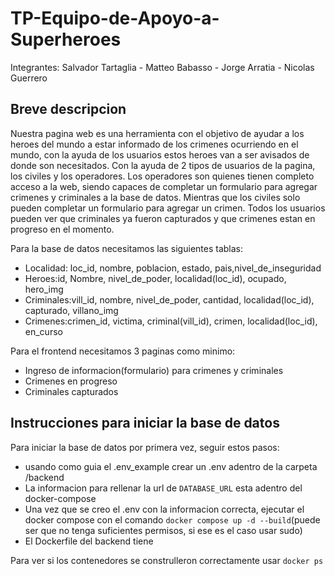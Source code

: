 # TP-Equipo-de-Apoyo-a-Superheroes
Integrantes: Salvador Tartaglia - Matteo Babasso - Jorge Arratia - Nicolas Guerrero

## Breve descripcion
Nuestra pagina web es una herramienta con el objetivo de ayudar a los heroes del mundo a estar informado de los crimenes ocurriendo en el mundo, con la ayuda de los usuarios estos heroes van a ser avisados de donde son necesitados. Con la ayuda de 2 tipos de usuarios de la pagina, los civiles y los operadores. Los operadores son quienes tienen completo acceso a la web, siendo capaces de completar un formulario para agregar crimenes y criminales a la base de datos. Mientras que los civiles solo pueden completar un formulario para agregar un crimen. Todos los usuarios pueden ver que criminales ya fueron capturados y que crimenes estan en progreso en el momento.

Para la base de datos necesitamos las siguientes tablas:
- Localidad: loc_id, nombre, poblacion, estado, pais,nivel_de_inseguridad
- Heroes:id, Nombre, nivel_de_poder, localidad(loc_id), ocupado, hero_img
- Criminales:vill_id, nombre, nivel_de_poder, cantidad, localidad(loc_id), capturado, villano_img
- Crimenes:crimen_id, victima, criminal(vill_id), crimen, localidad(loc_id), en_curso

Para el frontend necesitamos 3 paginas como minimo:
- Ingreso de informacion(formulario) para crimenes y criminales
- Crimenes en progreso
- Criminales capturados

## Instrucciones para iniciar la base de datos
Para iniciar la base de datos por primera vez, seguir estos pasos:

- usando como guia el .env_example crear un .env adentro de la carpeta /backend
- La informacion para rellenar la url de `DATABASE_URL` esta adentro del docker-compose
- Una vez que se creo el .env con la informacion correcta, ejecutar el docker compose con el comando `docker compose up -d --build`(puede ser que no tenga suficientes permisos, si ese es el caso usar sudo)
- El Dockerfile del backend tiene 

Para ver si los contenedores se construlleron correctamente usar `docker ps`

